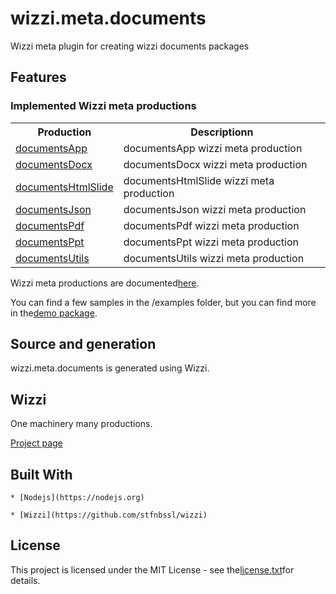 # wizzi.meta.documents

Wizzi meta plugin for creating wizzi documents packages


## Features
### Implemented Wizzi meta productions

<table>
<tr>
<th>Production<th>Descriptionn</tr>
<tr>
<td>
<a href https://github.com//wizzi.meta.documents/tree/master/.wizzi/ittf/lib/wizzi/productions/documentsApp.wfproduction.ittf>documentsApp</a><td>documentsApp wizzi meta production</td>
</tr>
<tr>
<td>
<a href https://github.com//wizzi.meta.documents/tree/master/.wizzi/ittf/lib/wizzi/productions/documentsDocx.wfproduction.ittf>documentsDocx</a><td>documentsDocx wizzi meta production</td>
</tr>
<tr>
<td>
<a href https://github.com//wizzi.meta.documents/tree/master/.wizzi/ittf/lib/wizzi/productions/documentsHtmlSlide.wfproduction.ittf>documentsHtmlSlide</a><td>documentsHtmlSlide wizzi meta production</td>
</tr>
<tr>
<td>
<a href https://github.com//wizzi.meta.documents/tree/master/.wizzi/ittf/lib/wizzi/productions/documentsJson.wfproduction.ittf>documentsJson</a><td>documentsJson wizzi meta production</td>
</tr>
<tr>
<td>
<a href https://github.com//wizzi.meta.documents/tree/master/.wizzi/ittf/lib/wizzi/productions/documentsPdf.wfproduction.ittf>documentsPdf</a><td>documentsPdf wizzi meta production</td>
</tr>
<tr>
<td>
<a href https://github.com//wizzi.meta.documents/tree/master/.wizzi/ittf/lib/wizzi/productions/documentsPpt.wfproduction.ittf>documentsPpt</a><td>documentsPpt wizzi meta production</td>
</tr>
<tr>
<td>
<a href https://github.com//wizzi.meta.documents/tree/master/.wizzi/ittf/lib/wizzi/productions/documentsUtils.wfproduction.ittf>documentsUtils</a><td>documentsUtils wizzi meta production</td>
</tr>
</table>



<p>Wizzi meta productions are documented<a href="https://stfnbssl.github.io/wizzi/docs/wizziplugins.html">here</a>.</p>



<p>You can find a few samples in the /examples folder, but you can find more in the<a href="https://github.com/wizzifactory/wizzi/tree/master/packages/wizzi-demo/.wizzi/ittf/examples/advanced/plugins">demo package</a>.</p>

## Source and generation
wizzi.meta.documents is generated using Wizzi.


## Wizzi

One machinery many productions.



<p><a href="https://stfnbssl.github.io/wizzi">Project page</a></p>

## Built With
    * [Nodejs](https://nodejs.org)
    
    * [Wizzi](https://github.com/stfnbssl/wizzi)
    

## License

<p>This project is licensed under the MIT License - see the<a href="license.txt">license.txt</a>for details.</p>

